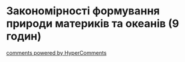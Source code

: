 <div id="hypercomments_widget" class="js-hypercomments-widget invisible"></div>

# Закономірності формування природи материків та океанів (9 годин)

<div class="js-hypercomments-container">
<a href="http://hypercomments.com" class="hc-link" title="comments widget">comments powered by HyperComments</a>
</div>